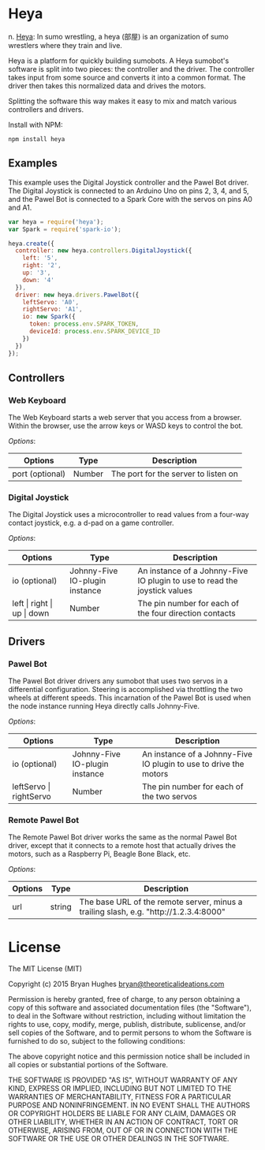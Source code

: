 Heya
====

n. [Heya](https://en.wikipedia.org/wiki/Heya_%28sumo%29): In sumo wrestling, a heya (部屋) is an organization of sumo wrestlers where they train and live.

Heya is a platform for quickly building sumobots. A Heya sumobot's software is split into two pieces: the controller and the driver. The controller takes input from some source and converts it into a common format. The driver then takes this normalized data and drives the motors.

Splitting the software this way makes it easy to mix and match various controllers and drivers.

Install with NPM:

```
npm install heya
```

## Examples

This example uses the Digital Joystick controller and the Pawel Bot driver. The Digital Joystick is connected to an Arduino Uno on pins 2, 3, 4, and 5, and the Pawel Bot is connected to a Spark Core with the servos on pins A0 and A1.

```JavaScript
var heya = require('heya');
var Spark = require('spark-io');

heya.create({
  controller: new heya.controllers.DigitalJoystick({
    left: '5',
    right: '2',
    up: '3',
    down: '4'
  }),
  driver: new heya.drivers.PawelBot({
    leftServo: 'A0',
    rightServo: 'A1',
    io: new Spark({
      token: process.env.SPARK_TOKEN,
      deviceId: process.env.SPARK_DEVICE_ID
    })
  })
});

```

## Controllers

### Web Keyboard

The Web Keyboard starts a web server that you access from a browser. Within the browser, use the arrow keys or WASD keys to control the bot.

_Options_:

<table>
  <thead>
    <tr>
      <th>Options</th>
      <th>Type</th>
      <th>Description</th>
    </tr>
  </thead>
  <tr>
    <td>port (optional)</td>
    <td>Number</td>
    <td>The port for the server to listen on</td>
  </tr>
</table>

### Digital Joystick

The Digital Joystick uses a microcontroller to read values from a four-way contact joystick, e.g. a d-pad on a game controller.

_Options_:

<table>
  <thead>
    <tr>
      <th>Options</th>
      <th>Type</th>
      <th>Description</th>
    </tr>
  </thead>
  <tr>
    <td>io (optional)</td>
    <td>Johnny-Five IO-plugin instance</td>
    <td>An instance of a Johnny-Five IO plugin to use to read the joystick values</td>
  </tr>
  <tr>
    <td>left | right | up | down</td>
    <td>Number</td>
    <td>The pin number for each of the four direction contacts</td>
  </tr>
</table>

## Drivers

### Pawel Bot

The Pawel Bot driver drivers any sumobot that uses two servos in a differential configuration. Steering is accomplished via throttling the two wheels at different speeds. This incarnation of the Pawel Bot is used when the node instance running Heya directly calls Johnny-Five.
 
_Options_:

<table>
  <thead>
    <tr>
      <th>Options</th>
      <th>Type</th>
      <th>Description</th>
    </tr>
  </thead>
  <tr>
    <td>io (optional)</td>
    <td>Johnny-Five IO-plugin instance</td>
    <td>An instance of a Johnny-Five IO plugin to use to drive the motors</td>
  </tr>
  <tr>
    <td>leftServo | rightServo</td>
    <td>Number</td>
    <td>The pin number for each of the two servos</td>
  </tr>
</table>

### Remote Pawel Bot

The Remote Pawel Bot driver works the same as the normal Pawel Bot driver, except that it connects to a remote host that actually drives the motors, such as a Raspberry Pi, Beagle Bone Black, etc.
 
_Options_:

<table>
  <thead>
    <tr>
      <th>Options</th>
      <th>Type</th>
      <th>Description</th>
    </tr>
  </thead>
  <tr>
    <td>url</td>
    <td>string</td>
    <td>The base URL of the remote server, minus a trailing slash, e.g. "http://1.2.3.4:8000"</td>
  </tr>
</table>

License
=======

The MIT License (MIT)

Copyright (c) 2015 Bryan Hughes bryan@theoreticalideations.com

Permission is hereby granted, free of charge, to any person obtaining a copy
of this software and associated documentation files (the "Software"), to deal
in the Software without restriction, including without limitation the rights
to use, copy, modify, merge, publish, distribute, sublicense, and/or sell
copies of the Software, and to permit persons to whom the Software is
furnished to do so, subject to the following conditions:

The above copyright notice and this permission notice shall be included in
all copies or substantial portions of the Software.

THE SOFTWARE IS PROVIDED "AS IS", WITHOUT WARRANTY OF ANY KIND, EXPRESS OR
IMPLIED, INCLUDING BUT NOT LIMITED TO THE WARRANTIES OF MERCHANTABILITY,
FITNESS FOR A PARTICULAR PURPOSE AND NONINFRINGEMENT. IN NO EVENT SHALL THE 
AUTHORS OR COPYRIGHT HOLDERS BE LIABLE FOR ANY CLAIM, DAMAGES OR OTHER
LIABILITY, WHETHER IN AN ACTION OF CONTRACT, TORT OR OTHERWISE, ARISING FROM,
OUT OF OR IN CONNECTION WITH THE SOFTWARE OR THE USE OR OTHER DEALINGS IN
THE SOFTWARE.